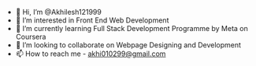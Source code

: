 - 👋 Hi, I’m @Akhilesh121999
- 👀 I’m interested in Front End Web Development
- 🌱 I’m currently learning Full Stack Development Programme by Meta on Coursera
- 💞️ I’m looking to collaborate on Webpage Designing and Development
- 📫 How to reach me - akhi010299@gmail.com

<!---
Akhilesh121999/Akhilesh121999 is a ✨ special ✨ repository because its `README.md` (this file) appears on your GitHub profile.
You can click the Preview link to take a look at your changes.
--->
